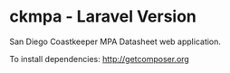 ckmpa - Laravel Version
=====

San Diego Coastkeeper MPA Datasheet web application.

To install dependencies: http://getcomposer.org
